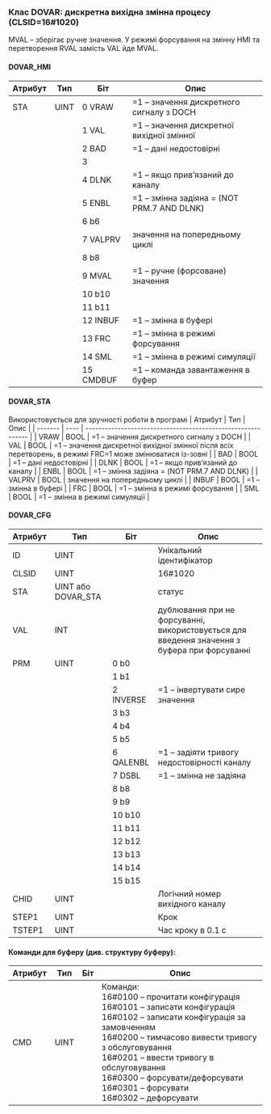 ### Клас DOVAR: дискретна вихідна змінна процесу (CLSID=16#1020)
MVAL – зберігає ручне значення. У режимі форсування на змінну HMI та перетворення RVAL замість VAL йде MVAL.
#### DOVAR_HMI
| Атрибут | Тип  | Біт       | Опис                                         |
| ------- | ---- | --------- | -------------------------------------------- |
| STA     | UINT | 0 VRAW    | =1 – значення дискретного сигналу з DOCH     |
|         |      | 1 VAL     | =1 – значення дискретної вихідної змінної    |
|         |      | 2 BAD     | =1 – дані недостовірні                       |
|         |      | 3         |                                              |
|         |      | 4 DLNK    | =1 – якщо прив’язаний до каналу              |
|         |      | 5 ENBL    | =1 – змінна задіяна  = (NOT PRM.7 AND  DLNK) |
|         |      | 6 b6      |                                              |
|         |      | 7 VALPRV  | значення на попередньому циклі               |
|         |      | 8 b8      |                                              |
|         |      | 9 MVAL    | =1 – ручне (форсоване) значення              |
|         |      | 10 b10    |                                              |
|         |      | 11 b11    |                                              |
|         |      | 12 INBUF  | =1 – змінна в буфері                         |
|         |      | 13 FRC    | =1 – змінна в режимі форсування              |
|         |      | 14 SML    | =1 – змінна в режимі симуляції               |
|         |      | 15 CMDBUF | =1 – команда завантаження в буфер            |

#### DOVAR_STA
Використовується для зручності роботи в програмі
| Атрибут | Тип  | Опис                                                         |
| ------- | ---- | ------------------------------------------------------------ |
| VRAW    | BOOL | =1 – значення дискретного сигналу з DOCH                     |
| VAL     | BOOL | =1 – значення дискретної вихідної змінної після всіх перетворень, в режимі FRC=1 може змінюватися із-зовні |
| BAD     | BOOL | =1 – дані недостовірні                                       |
| DLNK    | BOOL | =1 – якщо прив’язаний до каналу                              |
| ENBL    | BOOL | =1 – змінна задіяна = (NOT PRM.7 AND  DLNK)                  |
| VALPRV  | BOOL | значення на попередньому циклі                               |
| INBUF   | BOOL | =1 – змінна в буфері                                         |
| FRC     | BOOL | =1 – змінна в режимі форсування                              |
| SML     | BOOL | =1 – змінна в режимі симуляції                               |

#### DOVAR_CFG
| Атрибут | Тип                | Біт       | Опис                                                         |
| ------- | ------------------ | --------- | ------------------------------------------------------------ |
| ID      | UINT               |           | Унікальний ідентифікатор                                     |
| CLSID   | UINT               |           | 16#1020                                                      |
| STA     | UINT або DOVAR_STA |           | статус                                                       |
| VAL     | INT                |           | дублювання при не форсуванні, використовується для введення значення з буфера при форсуванні |
| PRM     | UINT               | 0 b0      |                                                              |
|         |                    | 1 b1      |                                                              |
|         |                    | 2 INVERSE | =1 – інвертувати сире значення                               |
|         |                    | 3 b3      |                                                              |
|         |                    | 4 b4      |                                                              |
|         |                    | 5 b5      |                                                              |
|         |                    | 6 QALENBL | =1 – задіяти тривогу недостовірності каналу                  |
|         |                    | 7 DSBL    | =1 – змінна не задіяна                                       |
|         |                    | 8 b8      |                                                              |
|         |                    | 9 b9      |                                                              |
|         |                    | 10 b10    |                                                              |
|         |                    | 11 b11    |                                                              |
|         |                    | 12 b12    |                                                              |
|         |                    | 13 b13    |                                                              |
|         |                    | 14 b14    |                                                              |
|         |                    | 15 b15    |                                                              |
| CHID    | UINT               |           | Логічний номер вихідного каналу                              |
| STEP1   | UINT               |           | Крок                                                         |
| TSTEP1  | UINT               |           | Час кроку в 0.1 с                                            |

#### Команди для буферу (див. структуру буферу):
| Атрибут | Тип  | Біт  | Опис                                                         |
| ------- | ---- | ---- | ------------------------------------------------------------ |
| CMD     | UINT |      | Команди:<br/>16#0100 – прочитати конфігурація <br/>16#0101 – записати конфігурація<br/>16#0102 – записати конфігурація за замовченням<br/>16#0200 – тимчасово вивести тривогу з обслуговування <br/>16#0201 – ввести тривогу в обслуговування <br/>16#0300 – форсувати/дефорсувати<br/>16#0301 – форсувати<br/>16#0302 – дефорсувати |
